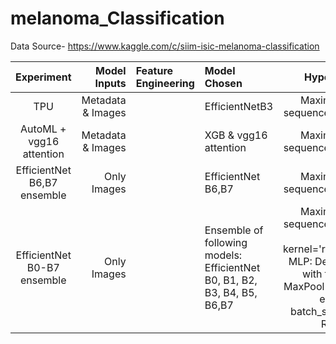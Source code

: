 # melanoma_Classification
Data Source- https://www.kaggle.com/c/siim-isic-melanoma-classification


| Experiment | Model Inputs | Feature Engineering |Model Chosen | Hyperparameters |Leaderboard Score |
| :---:         |       ---: | :---       | :---         |     :---:      |          ---: |
| TPU   |  Metadata & Images | |EfficientNetB3 | Maximum character sequence considered=128|  0.8856  |
| AutoML + vgg16 attention   | Metadata & Images | | XGB & vgg16 attention| Maximum character sequence considered=128|  0.9395  |
| EfficientNet B6,B7 ensemble     |  Only Images |  | EfficientNet B6,B7 | Maximum character sequence considered=160 |  0.9337 |
| EfficientNet B0-B7 ensemble   | Only Images| | Ensemble of following models:  EfficientNet B0, B1, B2, B3, B4, B5, B6,B7| Maximum character sequence considered=512 SVM: kernel='rbf',gamma='auto', MLP: Dense and Sigmoid with two Conv1D & MaxPool layers, Number of epochs = 5, batch_size=16,Learning Rate=2e-6 | 0.9330 |
